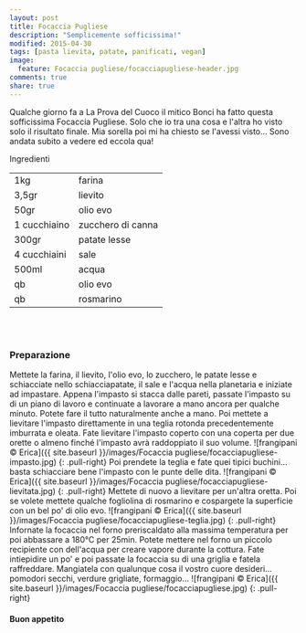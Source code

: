 ```yaml
---
layout: post
title: Focaccia Pugliese
description: "Semplicemente sofficissima!"
modified: 2015-04-30
tags: [pasta lievita, patate, panificati, vegan]
image:
  feature: Focaccia pugliese/focacciapugliese-header.jpg
comments: true
share: true
---
```


Qualche giorno fa a La Prova del Cuoco il mitico Bonci ha fatto questa sofficissima Focaccia Pugliese. Solo che io tra una cosa e l'altra ho visto solo il risultato finale. Mia sorella poi mi ha chiesto se l'avessi visto... Sono andata subito a vedere ed eccola qua!


<div class="ingredients">
  <div class="ingredients-title">Ingredienti</div>
  <table>
    <tbody>
      </tr>
      <tr>
        <td>1kg</td>
        <td>farina</td>
      </tr>
      <tr>
        <td>3,5gr</td>
        <td>lievito</td>
      </tr>
      <tr>
        <td>50gr</td>
        <td>olio evo</td>
      </tr>
      <tr>
        <td>1 cucchiaino</td>
        <td>zucchero di canna</td>
      </tr>
      <tr>
        <td>300gr</td>
        <td>patate lesse</td>
      </tr>
      <tr>
        <td>4 cucchiaini</td>
        <td>sale</td>
       </tr>
      <tr>
        <td>500ml</td>
        <td>acqua</td>
      </tr>
      <tr>
        <td>qb</td>
        <td>olio evo</td>
       </tr>
      <tr>
        <td>qb</td>
        <td>rosmarino</td>
      </tr>
    </tbody>
  </table>
  <br></br>
</div>


<h3>
  <font color="grey">
    <i class="icon-cogs"></i>
  </font> Preparazione
</h3>

Mettete la farina, il lievito, l'olio evo, lo zucchero, le patate lesse e schiacciate nello schiacciapatate, il sale e l'acqua nella planetaria e iniziate ad impastare. Appena l'impasto si stacca dalle pareti, passate l'impasto su di un piano di lavoro e continuate a lavorare a mano ancora per qualche minuto. Potete fare il tutto naturalmente anche a mano. Poi mettete a lievitare l'impasto direttamente in una teglia rotonda precedentemente imburrata e oleata. Fate lievitare l'impasto coperto con una coperta per due orette o almeno finché l'impasto avrà raddoppiato il suo volume.
![frangipani © Erica]({{ site.baseurl }}/images/Focaccia pugliese/focacciapugliese-impasto.jpg)
{: .pull-right}
Poi prendete la teglia e fate quei tipici buchini... basta schiacciare bene l'impasto con le punte delle dita.
![frangipani © Erica]({{ site.baseurl }}/images/Focaccia pugliese/focacciapugliese-lievitata.jpg)
{: .pull-right}
Mettete di nuovo a lievitare per un'altra oretta. Poi se volete mettete qualche fogliolina di rosmarino e cospargete la superficie con un bel po' di olio evo.
![frangipani © Erica]({{ site.baseurl }}/images/Focaccia pugliese/focacciapugliese-teglia.jpg)
{: .pull-right}
Infornate la focaccia nel forno preriscaldato alla massima temperatura per poi abbassare a 180°C per 25min. Potete mettere nel forno un piccolo recipiente con dell'acqua per creare vapore durante la cottura. Fate intiepidire un po' e poi passate la focaccia su di una griglia e fatela raffreddare. Mangiatela con qualunque cosa il vostro cuore desideri... pomodori secchi, verdure grigliate, formaggio...
![frangipani © Erica]({{ site.baseurl }}/images/Focaccia pugliese/focacciapugliese.jpg)
{: .pull-right}

<h4>Buon appetito
  <font color="red">
    <i class="icon-smile"></i>
  </font>
</h4>
